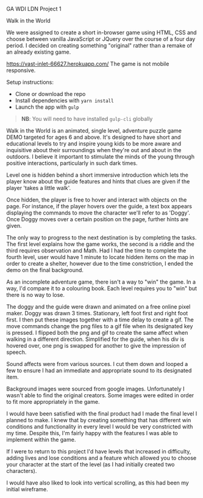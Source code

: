 GA WDI LDN Project 1

Walk in the World

We were assigned to create a short in-browser game using HTML, CSS and choose between vanilla JavaScript or JQuery over the course of a four day period.
I decided on creating something "original" rather than a remake of an already existing game.

https://vast-inlet-66627.herokuapp.com/
The game is not mobile responsive.

Setup instructions:
- Clone or download the repo
- Install dependencies with `yarn install`
- Launch the app with `gulp`

>**NB**: You will need to have installed `gulp-cli` globally



Walk in the World is an animated, single level, adventure puzzle game DEMO targeted for ages 6 and above. It's designed to have short and educational levels to try and inspire young kids to be more aware and inquisitive about their surroundings when they're out and about in the outdoors. I believe it important to stimulate the minds of the young through positive interactions, particularly in such dark times.

Level one is hidden behind a short immersive introduction which lets the player know about the guide features and hints that clues are given if the player 'takes a little walk'.

Once hidden, the player is free to hover and interact with objects on the page. For instance, if the player hovers over the guide, a text box appears displaying the commands to move the character we'll refer to as 'Doggy'. Once Doggy moves over a certain position on the page, further hints are given.

The only way to progress to the next destination is by completing the tasks. The first level explains how the game works, the second is a riddle and the third requires observation and Math. Had I had the time to complete the fourth level, user would have 1 minute to locate hidden items on the map in order to create a shelter, however due to the time constriction, I ended the demo on the final background.

As an incomplete adventure game, there isn't a way to "win" the game.
In a way, I'd compare it to a colouring book. Each level requires you to "win" but there is no way to lose.


The doggy and the guide were drawn and animated on a free online pixel maker.
Doggy was drawn 3 times. Stationary, left foot first and right foot first. I then put these images together with a time delay to create a gif. The move commands change the png files to a gif file when its designated key is pressed. I flipped both the png and gif to create the same affect when walking in a different direction.
Simplified for the guide, when his div is hovered over, one png is swapped for another to give the impression of speech.

Sound affects were from various sources. I cut them down and looped a few to ensure I had an immediate and appropriate sound to its designated item.

Background images were sourced from google images. Unfortunately I wasn't able to find the original creators.
Some images were edited in order to fit more appropriately in the game.

I would have been satisfied with the final product had I made the final level I planned to make. I knew that by creating something that has different win conditions and functionality in every level I would be very constricted with my time. Despite this, I'm fairly happy with the features I was able to implement within the game.

If I were to return to this project I'd have levels that increased in difficulty, adding lives and lose conditions and a feature which allowed you to choose your character at the start of the level (as I had initially created two characters).

I would have also liked to look into vertical scrolling, as this had been my initial wireframe.
